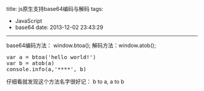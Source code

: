 title: js原生支持base64编码与解码
tags:
  - JavaScript
  - base64
date: 2013-12-02 23:43:29
---

base64编码方法： window.btoa(); 解码方法：window.atob();

<pre>var a = btoa('hello world!')
var b = atob(a)
console.info(a,'****', b)</pre>

仔细看就发现这个方法名字很好记： b to a, a to b